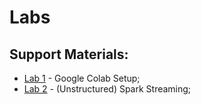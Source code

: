 # Labs


## Support Materials:
* [Lab 1](lab1)  - Google Colab Setup;
* [Lab 2](lab2)  - (Unstructured) Spark Streaming;

<!--
* [Lab 3](lab3)  - Structured Spark Streaming;
* [Lab 4](lab4)  - Kafka Streams + Flume.

## Project #1:
[Notebook](https://github.com/smduarte/ps2023/blob/main/tp1/ps2023_tp1.ipynb)

[Project #1 Delivery Form](https://forms.gle/vYgB2tGo4jypiggJ9)
-->
